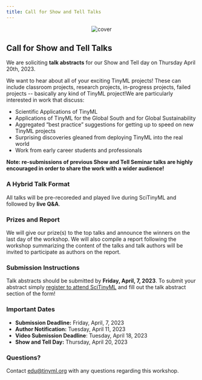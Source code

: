 ```yaml
---
title: Call for Show and Tell Talks
---
```


<figure class="figure">
  <center>
  <img src="{{ site.baseurl }}/assets/cover.png" alt="cover" class="vid-fluid rounded center">
  </center>
</figure>

## Call for Show and Tell Talks

We are soliciting **talk abstracts** for our Show and Tell day on Thursday April 20th, 2023.

We want to hear about all of your exciting TinyML projects! These can include classroom projects, research projects, in-progress projects, failed projects -- basically any kind of TinyML project!We are particularly interested in work that discuss:
+ Scientific Applications of TinyML
+ Applications of TinyML for the Global South and for Global Sustainability
+ Aggregated “best practice” suggestions for getting up to speed on new TinyML projects
+ Surprising discoveries gleaned from deploying TinyML into the real world
+ Work from early career students and professionals

**Note: re-submissions of previous Show and Tell Seminar talks are highly encouraged in order to share the work with a wider audience!**

### A Hybrid Talk Format

All talks will be pre-recoreded and played live during SciTinyML and followed by **live Q&A**.

### Prizes and Report

We will give our prize(s) to the top talks and announce the winners on the last day of the workshop. We will also compile a report following the workshop summarizing the content of the talks and talk authors will be invited to participate as authors on the report.

### Submission Instructions

Talk abstracts should be submitted by **Friday, April, 7, 2023**. To submit your abstract simply [register to attend SciTinyML](https://indico.ictp.it/event/10166) and fill out the talk abstract section of the form!

<!-- on this **[Google Form](https://docs.google.com/forms/d/e/1FAIpQLSebPUpNPnkG2dOHA1Pc6-jLr_-wM0rLVMQnwN2jfEwVXVawVQ/viewform)**.  -->

### Important Dates

+ **Submission Deadline:** Friday, April, 7, 2023
+ **Author Notification:** Tuesday, April 11, 2023 
+ **Video Submission Deadline**: Tuesday, April 18, 2023
+ **Show and Tell Day:** Thursday, April 20, 2023

### Questions?

Contact [edu@tinyml.org](mailto:edu@tinyml.org) with any questions regarding this workshop.
